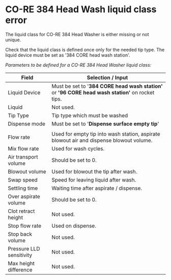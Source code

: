 # CO-RE 384 Head Wash liquid class error

The liquid class for CO-RE 384 Head Washer is either missing or not unique.

&#x20;

Check that the liquid class is defined once only for the needed tip type. The liquid device must be set as '384 CORE head wash station'.

&#x20;

_Parameters to be defined for a CO-RE 384 Head Washer liquid class:_

&#x20;

| **Field**                | **Selection / Input**                                                                              |
| ------------------------ | -------------------------------------------------------------------------------------------------- |
| Liquid Device            | Must be set to '**384 CORE head wash station'** or **'96 CORE head wash station'** on rocket tips. |
| Liquid                   | Not used.                                                                                          |
| Tip Type                 | Tip type which must be washed                                                                      |
| Dispense mode            | Must be set to '**Dispense surface empty tip**'                                                    |
|                          |                                                                                                    |
| Flow rate                | Used for empty tip into wash station, aspirate blowout air and dispense blowout volume.            |
| Mix flow rate            | Used for wash cycles.                                                                              |
| Air transport volume     | Should be set to 0.                                                                                |
| Blowout volume           | Used for blowout the tip after wash.                                                               |
| Swap speed               | Speed for leaving liquid after wash.                                                               |
| Settling time            | Waiting time after aspirate / dispense.                                                            |
| Over aspirate volume     | Should be set to 0.                                                                                |
| Clot retract height      | Not used.                                                                                          |
| Stop flow rate           | Used on dispense.                                                                                  |
| Stop back volume         | Not used.                                                                                          |
| Pressure LLD sensitivity | Not used.                                                                                          |
| Max height difference    | Not used.                                                                                          |

&#x20;
